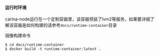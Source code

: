 #### 运行时环境

carina-node运行在一个定制容器里，该容器预装了lvm2等服务，如果要详细了解该容器是如何构建的请参考`docs/runtime-container`目录

镜像构建命令

```shell
$ cd docs/runtime-container
$ docker build -t runtime-container:latest .
```
